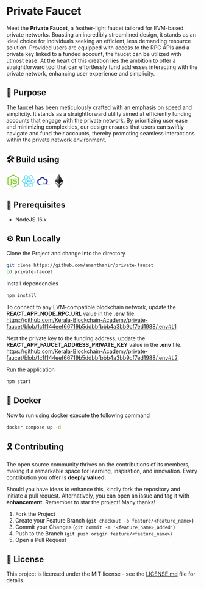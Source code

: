 # Private Faucet

Meet the **Private Faucet**, a feather-light faucet tailored for EVM-based private networks. Boasting an incredibly streamlined design, it stands as an ideal choice for individuals seeking an efficient, less demanding resource solution. Provided users are equipped with access to the RPC APIs and a private key linked to a funded account, the faucet can be utilized with utmost ease. At the heart of this creation lies the ambition to offer a straightforward tool that can effortlessly fund addresses interacting with the private network, enhancing user experience and simplicity.

## 🎯 Purpose
The faucet has been meticulously crafted with an emphasis on speed and simplicity. It stands as a straightforward utility aimed at efficiently funding accounts that engage with the private network. By prioritizing user ease and minimizing complexities, our design ensures that users can swiftly navigate and fund their accounts, thereby promoting seamless interactions within the private network environment.

 ## 🛠 Build using
<a href="https://nodejs.org/en/" target="_blank" rel="noreferrer"><img src="https://raw.githubusercontent.com/ananthanir/HelloWorldV2/adc428d165e8188f82000c83d2742649bbc2087d/assets/nodejs-colored.svg" width="36" height="36" alt="NodeJS" /></a>
<a href="https://reactjs.org/" target="_blank" rel="noreferrer"><img src="https://raw.githubusercontent.com/ananthanir/HelloWorldV2/adc428d165e8188f82000c83d2742649bbc2087d/assets/react-colored.svg" width="36" height="36" alt="React" /></a>
<a href="https://ethers.io" target="_blank" rel="noreferrer"><img src="https://raw.githubusercontent.com/ananthanir/HelloWorldV2/adc428d165e8188f82000c83d2742649bbc2087d/assets/ethers-colored.svg" width="36" height="36" alt="Ethers" /></a>
<a href="https://ethereum.org/en/" target="_blank" rel="noreferrer"><img src="https://raw.githubusercontent.com/ananthanir/HelloWorldV2/adc428d165e8188f82000c83d2742649bbc2087d/assets/ethereum-colored.svg" width="36" height="36" alt="Ethereum" /></a>

## 📢 Prerequisites
 - NodeJS 16.x
 
 ## ⚙️ Run Locally

Clone the Project and change into the directory

```bash
git clone https://github.com/ananthanir/private-faucet
cd private-faucet
```

Install dependencies

```bash
npm install
```

To connect to any EVM-compatible blockchain network, update the **REACT_APP_NODE_RPC_URL** value in the **.env** file.
https://github.com/Kerala-Blockchain-Academy/private-faucet/blob/1c1f144eef66719b5ddbbfbbb4a3bb9cf7ed1988/.env#L1

Next the private key to the funding address, update the **REACT_APP_FAUCET_ADDRESS_PRIVATE_KEY** value in the **.env** file.
https://github.com/Kerala-Blockchain-Academy/private-faucet/blob/1c1f144eef66719b5ddbbfbbb4a3bb9cf7ed1988/.env#L2

Run the application

```bash
npm start
```

## 🐳 Docker

Now to run using docker execute the following command

```bash
docker compose up -d
```

## 🎗️ Contributing
The open source community thrives on the contributions of its members, making it a remarkable space for learning, inspiration, and innovation. Every contribution you offer is **deeply valued**.  

Should you have ideas to enhance this, kindly fork the repository and initiate a pull request. Alternatively, you can open an issue and tag it with **enhancement**. Remember to star the project! Many thanks!
1. Fork the Project
2. Create your Feature Branch (`git checkout -b feature/<feature_name>`)
3. Commit your Changes (`git commit -m '<feature_name>_added'`)
4. Push to the Branch (`git push origin feature/<feature_name>`)
5. Open a Pull Request

## 📜 License
This project is licensed under the MIT license - see the [LICENSE.md](https://github.com/Kerala-Blockchain-Academy/private-faucet/blob/main/LICENSE) file for details.
